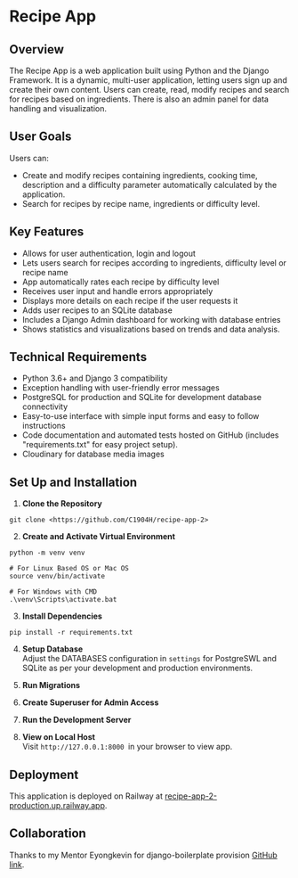 # Recipe App

## Overview

The Recipe App is a web application built using Python and the Django Framework. It is a dynamic, multi-user application, letting users sign up and create their own content. Users can create, read, modify recipes and search for recipes based on ingredients. There is also an admin panel for data handling and visualization.

## User Goals
Users can:
- Create and modify recipes containing ingredients, cooking time, description and a difficulty parameter automatically calculated by the application.
- Search for recipes by recipe name, ingredients or difficulty level.

## Key Features
- Allows for user authentication, login and logout
- Lets users search for recipes according to ingredients, difficulty level or recipe name
- App automatically rates each recipe by difficulty level
- Receives user input and handle errors appropriately
- Displays more details on each recipe if the user requests it
- Adds user recipes to an SQLite database
- Includes a Django Admin dashboard for working with database entries
- Shows statistics and visualizations based on trends and data analysis.

## Technical Requirements
- Python 3.6+ and Django 3 compatibility
- Exception handling with user-friendly error messages
- PostgreSQL for production and SQLite for development database connectivity
- Easy-to-use interface with simple input forms and easy to follow instructions
- Code documentation and automated tests hosted on GitHub (includes "requirements.txt" for easy project setup).
- Cloudinary for database media images

## Set Up and Installation
1. **Clone the Repository**
```
git clone <https://github.com/C1904H/recipe-app-2>
```

2. **Create and Activate Virtual Environment**  
```
python -m venv venv

# For Linux Based OS or Mac OS
source venv/bin/activate

# For Windows with CMD
.\venv\Scripts\activate.bat
```

3. **Install Dependencies**
```
pip install -r requirements.txt
```

4. **Setup Database**  
Adjust the DATABASES configuration in `settings` for PostgreSWL and SQLite as per your development and production environments.

5. **Run Migrations**

6. **Create Superuser for Admin Access**

7. **Run the Development Server**

8. **View on Local Host**  
Visit `http://127.0.0.1:8000 `in your browser to view app.

## Deployment
This application is deployed on Railway at [recipe-app-2-production.up.railway.app](https://recipe-app-2-production.up.railway.app/).

## Collaboration
Thanks to my Mentor Eyongkevin for django-boilerplate provision [GitHub link](https://github.com/Eyongkevin/django-boilerplate).